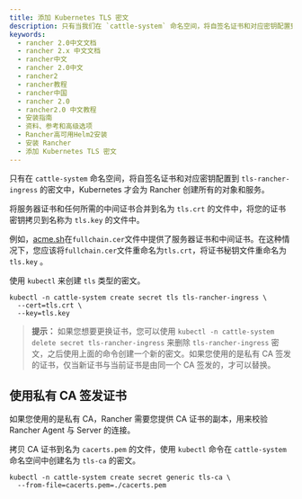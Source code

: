 ```yaml
---
title: 添加 Kubernetes TLS 密文
description: 只有当我们在 `cattle-system` 命名空间，将自签名证书和对应密钥配置到 `tls-rancher-ingress` 的密文中，Kubernetes 才会为 Rancher 创建所有的对象和服务。
keywords:
  - rancher 2.0中文文档
  - rancher 2.x 中文文档
  - rancher中文
  - rancher 2.0中文
  - rancher2
  - rancher教程
  - rancher中国
  - rancher 2.0
  - rancher2.0 中文教程
  - 安装指南
  - 资料、参考和高级选项
  - Rancher高可用Helm2安装
  - 安装 Rancher
  - 添加 Kubernetes TLS 密文
---
```


只有在 `cattle-system` 命名空间，将自签名证书和对应密钥配置到 `tls-rancher-ingress` 的密文中，Kubernetes 才会为 Rancher 创建所有的对象和服务。

将服务器证书和任何所需的中间证书合并到名为 `tls.crt` 的文件中，将您的证书密钥拷贝到名称为 `tls.key` 的文件中。

例如，[acme.sh](https://acme.sh)在`fullchain.cer`文件中提供了服务器证书和中间证书。在这种情况下，您应该将`fullchain.cer`文件重命名为`tls.crt`，将证书秘钥文件重命名为`tls.key` 。

使用 `kubectl` 来创建 `tls` 类型的密文。

```
kubectl -n cattle-system create secret tls tls-rancher-ingress \
  --cert=tls.crt \
  --key=tls.key
```

> **提示：** 如果您想要更换证书，您可以使用 `kubectl -n cattle-system delete secret tls-rancher-ingress` 来删除 `tls-rancher-ingress` 密文，之后使用上面的命令创建一个新的密文。如果您使用的是私有 CA 签发的证书，仅当新证书与当前证书是由同一个 CA 签发的，才可以替换。

## 使用私有 CA 签发证书

如果您使用的是私有 CA，Rancher 需要您提供 CA 证书的副本，用来校验 Rancher Agent 与 Server 的连接。

拷贝 CA 证书到名为 `cacerts.pem` 的文件，使用 `kubectl` 命令在 `cattle-system` 命名空间中创建名为 `tls-ca` 的密文。

```
kubectl -n cattle-system create secret generic tls-ca \
  --from-file=cacerts.pem=./cacerts.pem
```
